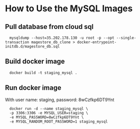 # How to Use the MySQL Images

## Pull database from cloud sql

```
  mysqldump --host=35.202.178.130 -u root -p --opt --single-transaction magestore_db_clone > docker-entrypoint-initdb.d/magestore_db.sql
```

## Build docker image

```
  docker build -t staging_mysql .
```

## Run docker image

With user name: staging, password: 8wCzfkp6DT9Ynt

```
  docker run -d --name staging_mysql \
  -p 3306:3306 -e MYSQL_USER=staging \
  -e MYSQL_PASSWORD=8wCzfkp6DT9Ynt \
  -e MYSQL_RANDOM_ROOT_PASSWORD=1 staging_mysql
```
